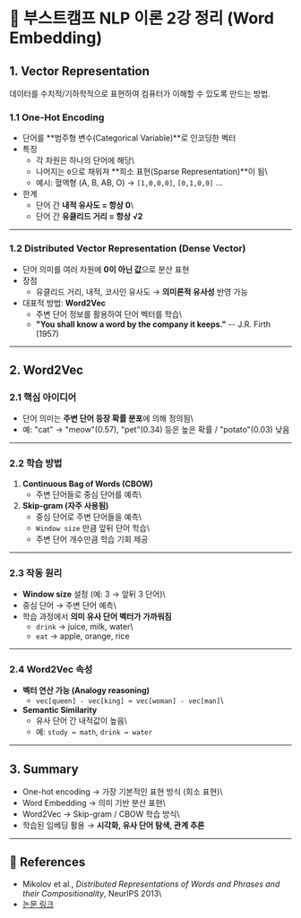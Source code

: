 # 📘 부스트캠프 NLP 이론 2강 정리 (Word Embedding)

## 1. Vector Representation

데이터를 수치적/기하학적으로 표현하여 컴퓨터가 이해할 수 있도록 만드는
방법.

### 1.1 One-Hot Encoding

-   단어를 **범주형 변수(Categorical Variable)**로 인코딩한 벡터
-   특징
    -   각 차원은 하나의 단어에 해당\
    -   나머지는 `0`으로 채워져 **희소 표현(Sparse Representation)**이
        됨\
    -   예시: 혈액형 (A, B, AB, O) → `[1,0,0,0]`, `[0,1,0,0]` ...
-   한계
    -   단어 간 **내적 유사도 = 항상 0**\
    -   단어 간 **유클리드 거리 = 항상 √2**

------------------------------------------------------------------------

### 1.2 Distributed Vector Representation (Dense Vector)

-   단어 의미를 여러 차원에 **0이 아닌 값**으로 분산 표현
-   장점
    -   유클리드 거리, 내적, 코사인 유사도 → **의미론적 유사성** 반영
        가능
-   대표적 방법: **Word2Vec**
    -   주변 단어 정보를 활용하여 단어 벡터를 학습\
    -   **"You shall know a word by the company it keeps."** -- J.R.
        Firth (1957)

------------------------------------------------------------------------

## 2. Word2Vec

### 2.1 핵심 아이디어

-   단어 의미는 **주변 단어 등장 확률 분포**에 의해 정의됨\
-   예: "cat" → "meow"(0.57), "pet"(0.34) 등은 높은 확률 /
    "potato"(0.03) 낮음

------------------------------------------------------------------------

### 2.2 학습 방법

1.  **Continuous Bag of Words (CBOW)**
    -   주변 단어들로 중심 단어를 예측\
2.  **Skip-gram (자주 사용됨)**
    -   중심 단어로 주변 단어들을 예측\
    -   `Window size` 만큼 앞뒤 단어 학습\
    -   주변 단어 개수만큼 학습 기회 제공

------------------------------------------------------------------------

### 2.3 작동 원리

-   **Window size** 설정 (예: 3 → 앞뒤 3 단어)\
-   중심 단어 → 주변 단어 예측\
-   학습 과정에서 **의미 유사 단어 벡터가 가까워짐**
    -   `drink` → juice, milk, water\
    -   `eat` → apple, orange, rice

------------------------------------------------------------------------

### 2.4 Word2Vec 속성

-   **벡터 연산 가능 (Analogy reasoning)**
    -   `vec[queen] - vec[king] ≈ vec[woman] - vec[man]`\
-   **Semantic Similarity**
    -   유사 단어 간 내적값이 높음\
    -   예: `study ↔ math`, `drink ↔ water`

------------------------------------------------------------------------

## 3. Summary

-   One-hot encoding → 가장 기본적인 표현 방식 (희소 표현)\
-   Word Embedding → 의미 기반 분산 표현\
-   Word2Vec → Skip-gram / CBOW 학습 방식\
-   학습된 임베딩 활용 → **시각화, 유사 단어 탐색, 관계 추론**

------------------------------------------------------------------------

## 📖 References

-   Mikolov et al., *Distributed Representations of Words and Phrases
    and their Compositionality*, NeurIPS 2013\
-   [논문
    링크](https://proceedings.neurips.cc/paper/2013/file/9aa42b31882ec039965f3c4923ce901b-Paper.pdf)